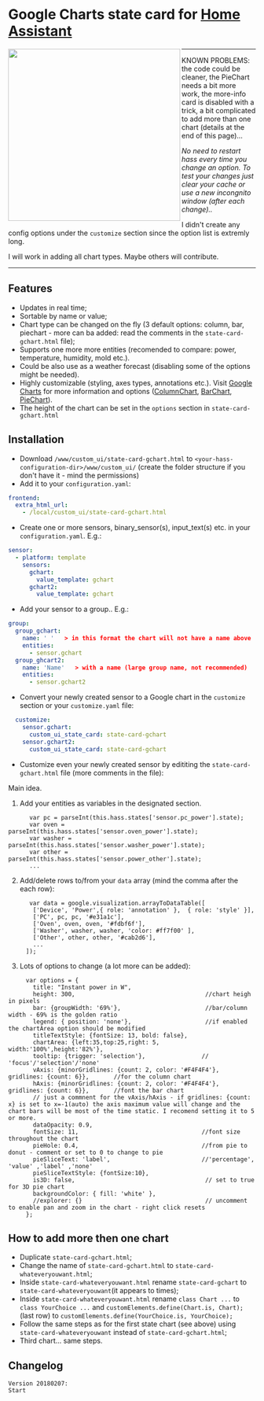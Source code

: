 # Google Charts state card for [Home Assistant](https://home-assistant.io)

<img align="left" src="https://i.imgur.com/XSTSlds.gif" height="350">

***
KNOWN PROBLEMS: the code could be cleaner, the PieChart needs a bit more work, the more-info card is disabled with a trick, a bit complicated to add more than one chart (details at the end of this page)...

_No need to restart hass every time you change an option. To test your changes just clear your cache or use a new incongnito window (after each change).._

I didn't create any config options under the `customize` section since the option list is extremly long.

I will work in adding all chart types. Maybe others will contribute.
***


## Features
* Updates in real time;
* Sortable by name or value;
* Chart type can be changed on the fly (3 default options: column, bar, piechart - more can ba added: read the comments in the `state-card-gchart.html` file);
* Supports one more more entities (recomended to compare: power, temperature, humidity, mold etc.).
* Could be also use as a weather forecast (disabling some of the options might be needed).
* Highly customizable (styling, axes types, annotations etc.). Visit [Google Charts](https://developers.google.com/chart/interactive/docs/gallery) for more information and options ([ColumnChart](https://developers.google.com/chart/interactive/docs/gallery/columnchart), [BarChart](https://developers.google.com/chart/interactive/docs/gallery/barchart), [PieChart](https://developers.google.com/chart/interactive/docs/gallery/piechart)).
* The height of the chart can be set in the `options` section in `state-card-gchart.html`

## Installation
* Download `/www/custom_ui/state-card-gchart.html` to `<your-hass-configuration-dir>/www/custom_ui/` (create the folder structure if you don't have it - mind the permissions)
* Add it to your `configuration.yaml`:
```yaml
frontend:
  extra_html_url:
    - /local/custom_ui/state-card-gchart.html
```
* Create one or more sensors, binary_sensor(s), input_text(s) etc. in your `configuration.yaml`. E.g.:
```yaml
sensor:
  - platform: template
    sensors:
      gchart:
        value_template: gchart
      gchart2:
        value_template: gchart
```
* Add your sensor to a group.. E.g.:
```yaml
group:
  group_gchart:
    name: ' '   > in this format the chart will not have a name above
    entities:
      - sensor.gchart
  group_ghcart2:
    name: 'Name'   > with a name (large group name, not recommended)
    entities:
      - sensor.gchart2
```
* Convert your newly created sensor to a Google chart in the `customize` section or your `customize.yaml` file:

```yaml
  customize:
    sensor.gchart:
      custom_ui_state_card: state-card-gchart
    sensor.gchart2:
      custom_ui_state_card: state-card-gchart

 ```
 * Customize even your newly created sensor by edititing the `state-card-gchart.html` file (more comments in the file):

Main idea.
1. Add your entities as variables in the designated section.
```
      var pc = parseInt(this.hass.states['sensor.pc_power'].state);
      var oven = parseInt(this.hass.states['sensor.oven_power'].state);
      var washer = parseInt(this.hass.states['sensor.washer_power'].state);
      var other = parseInt(this.hass.states['sensor.power_other'].state);
      ...
 ```
 2. Add/delete rows to/from your `data` array (mind the comma after the each row):
 ```
       var data = google.visualization.arrayToDataTable([
        ['Device', 'Power',{ role: 'annotation' },  { role: 'style' }],
        ['PC', pc, pc, '#e31a1c'],
        ['Oven', oven, oven, '#fdbf6f'],
        ['Washer', washer, washer, 'color: #ff7f00' ],
        ['Other', other, other, '#cab2d6'],
        ...
      ]);
 ```
 3. Lots of options to change (a lot more can be added):
 ```
      var options = {
        title: "Instant power in W",
        height: 300,                                     //chart heigh in pixels
        bar: {groupWidth: '69%'},                        //bar/column width - 69% is the golden ratio
        legend: { position: 'none'},                     //if enabled the chartArea option should be modified
        titleTextStyle: {fontSize: 13, bold: false},
        chartArea: {left:35,top:25,right: 5, width:'100%',height:'82%'},
        tooltip: {trigger: 'selection'},                // 'focus'/'selection'/'none'
        vAxis: {minorGridlines: {count: 2, color: '#F4F4F4'}, gridlines: {count: 6}},       //for the column chart 
        hAxis: {minorGridlines: {count: 2, color: '#F4F4F4'}, gridlines: {count: 6}},       //font the bar chart
        // just a commnent for the vAxis/hAxis - if gridlines: {count: x} is set to x=-1(auto) the axis maximum value will change and the chart bars will be most of the time static. I recomend setting it to 5 or more.
        dataOpacity: 0.9,
        fontSize: 11,                                   //font size throughout the chart
        pieHole: 0.4,                                   //from pie to donut - comment or set to 0 to change to pie 
        pieSliceText: 'label',                          //'percentage', 'value' ,'label' ,'none'
        pieSliceTextStyle: {fontSize:10},
        is3D: false,                                     // set to true for 3D pie chart
        backgroundColor: { fill: 'white' },
        //explorer: {}                                   // uncomment to enable pan and zoom in the chart - right click resets
      };
 ```
## How to add more then one chart
* Duplicate `state-card-gchart.html`;
* Change the name of `state-card-gchart.html` to `state-card-whateveryouwant.html`;
* Inside `state-card-whateveryouwant.html` rename `state-card-gchart` to `state-card-whateveryouwant`(it appears to times);
* Inside `state-card-whateveryouwant.html` rename `class Chart ...` to `class YourChoice ...` and `customElements.define(Chart.is, Chart);` (last row) to `customElements.define(YourChoice.is, YourChoice);`
* Follow the same steps as for the first state chart (see above) using `state-card-whateveryouwant` instead of `state-card-gchart.html`;
* Third chart... same steps.

## Changelog
```
Version 20180207:
Start
```

